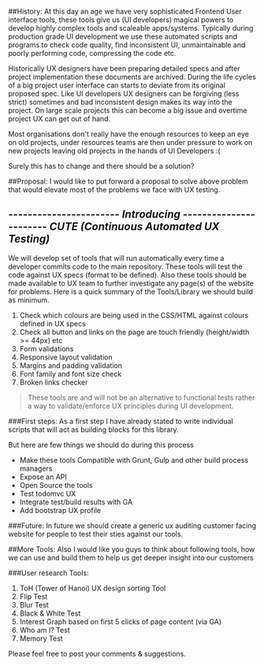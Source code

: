 ##History:
At this day an age we have very sophisticated Frontend User interface tools, these tools give us (UI developers) magical powers to develop highly complex tools and scaleable apps/systems. Typically during production grade UI development we use these automated scripts and programs to check code quality, find inconsistent UI, unmaintainable and poorly performing code, compressing the code etc.

Historically UX designers have been preparing detailed specs and after project implementation these documents are archived. During the life cycles of a big project user interface can starts to deviate from its original proposed spec. Like UI developers UX designers can be forgiving (less strict) sometimes and bad inconsistent design makes its way into the project. On large scale projects this can become a big issue and overtime project UX can get out of hand.

Most organisations don't really have the enough resources to keep an eye on old projects, under resources teams are then under pressure to work on new projects leaving old projects in the hands of UI Developers :(

Surely this has to change and there should be a solution?
 
##Proposal:
I would like to put forward a proposal to solve above problem that would elevate most of the problems we face with UX testing.

----------------------- _Introducing_ -----------------------
         *CUTE (Continuous Automated UX Testing)*
-------------------------------------------------------------

We will develop set of tools that will run automatically every time a developer commits code to the main repository. These tools will test the code against UX specs (format to be defined). Also these tools should be made available to UX team to further investigate any page(s) of the website for problems. Here is a quick summary of the Tools/Library we should build as minimum.

1. Check which colours are being used in the CSS/HTML against colours defined in UX specs
2. Check all button and links on the page are touch friendly  (height/width >= 44px) etc
3. Form validations
4. Responsive layout validation
5. Margins and padding validation
6. Font family and font size check
7. Broken links checker

> These tools are and will not be an alternative to functional tests rather a way to validate/enforce UX principles during UI development.

###First steps:
As a first step I have already stated to write individual scripts that will act as building blocks for this library. 

But here are few things we should do during this process

* Make these tools Compatible with Grunt, Gulp and other build process managers
* Expose an API
* Open Source the tools
* Test todomvc UX
* Integrate test/build results with GA
* Add bootstrap UX profile

###Future:
In future we should create a generic ux auditing customer facing website for people to test their sties against our tools.

##More Tools:
Also I would like you guys to think about following tools, how we can use and build them to help us get deeper insight into our customers

###User research Tools:
1. ToH (Tower of Hanoi) UX design sorting Tool
2. Flip Test
3. Blur Test
4. Black & White Test
5. Interest Graph based on first 5 clicks of page content (via GA)
6. Who am I? Test
7. Memory Test


Please feel free to post your comments & suggestions.
